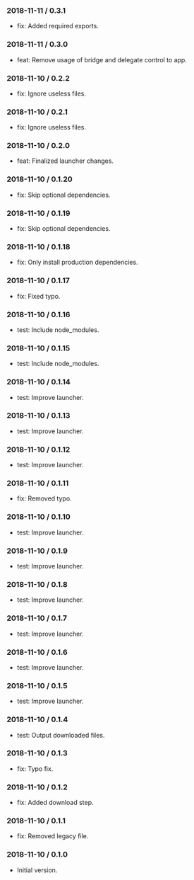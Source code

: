 ### 2018-11-11 / 0.3.1

* fix: Added required exports.

### 2018-11-11 / 0.3.0

* feat: Remove usage of bridge and delegate control to app.

### 2018-11-10 / 0.2.2

* fix: Ignore useless files.

### 2018-11-10 / 0.2.1

* fix: Ignore useless files.

### 2018-11-10 / 0.2.0

* feat: Finalized launcher changes.

### 2018-11-10 / 0.1.20

* fix: Skip optional dependencies.

### 2018-11-10 / 0.1.19

* fix: Skip optional dependencies.

### 2018-11-10 / 0.1.18

* fix: Only install production dependencies.

### 2018-11-10 / 0.1.17

* fix: Fixed typo.

### 2018-11-10 / 0.1.16

* test: Include node_modules.

### 2018-11-10 / 0.1.15

* test: Include node_modules.

### 2018-11-10 / 0.1.14

* test: Improve launcher.

### 2018-11-10 / 0.1.13

* test: Improve launcher.

### 2018-11-10 / 0.1.12

* test: Improve launcher.

### 2018-11-10 / 0.1.11

* fix: Removed typo.

### 2018-11-10 / 0.1.10

* test: Improve launcher.

### 2018-11-10 / 0.1.9

* test: Improve launcher.

### 2018-11-10 / 0.1.8

* test: Improve launcher.

### 2018-11-10 / 0.1.7

* test: Improve launcher.

### 2018-11-10 / 0.1.6

* test: Improve launcher.

### 2018-11-10 / 0.1.5

* test: Improve launcher.

### 2018-11-10 / 0.1.4

* test: Output downloaded files.

### 2018-11-10 / 0.1.3

* fix: Typo fix.

### 2018-11-10 / 0.1.2

* fix: Added download step.

### 2018-11-10 / 0.1.1

* fix: Removed legacy file.

### 2018-11-10 / 0.1.0

- Initial version.
